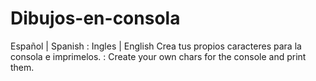 # Dibujos-en-consola
Español | Spanish : Ingles | English
Crea tus propios caracteres para la consola e imprimelos. :  Create your own chars for the console and print them.
